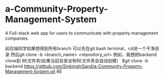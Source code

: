 # a-Community-Property-Management-System
A Full-stack web app for users to communicate with property management companies.

前后端同学如果想得到所有branch
可以先在git bash terminal，cd进一个干净目录
然后git clone -b <branch_name> <repository_url> <folder>
例如，我想把backend clone到 BE文件夹(如果当前目录没有BE文件夹会自动创建）
$git clone -b backend https://github.com/SinkingInSand/a-Community-Property-Management-System.git BE
